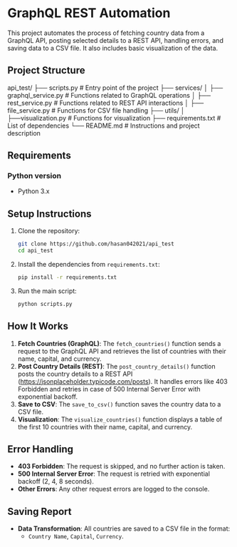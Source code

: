 # GraphQL REST Automation

This project automates the process of fetching country data from a GraphQL API, posting selected details to a REST API, handling errors, and saving data to a CSV file. It also includes basic visualization of the data.

## Project Structure

api_test/
├── scripts.py # Entry point of the project
├── services/
│ ├── graphql_service.py # Functions related to GraphQL operations
│ ├── rest_service.py # Functions related to REST API interactions
│ ├── file_service.py # Functions for CSV file handling
├── utils/
│ ├──visualization.py # Functions for visualization
├── requirements.txt # List of dependencies
└── README.md # Instructions and project description

## Requirements

### Python version

- Python 3.x

## Setup Instructions

1. Clone the repository:

   ```bash
   git clone https://github.com/hasan042021/api_test
   cd api_test
   ```

2. Install the dependencies from `requirements.txt`:

   ```bash
   pip install -r requirements.txt
   ```

3. Run the main script:

   ```bash
   python scripts.py
   ```

## How It Works

1. **Fetch Countries (GraphQL)**: The `fetch_countries()` function sends a request to the GraphQL API and retrieves the list of countries with their name, capital, and currency.
2. **Post Country Details (REST)**: The `post_country_details()` function posts the country details to a REST API (https://jsonplaceholder.typicode.com/posts). It handles errors like 403 Forbidden and retries in case of 500 Internal Server Error with exponential backoff.
3. **Save to CSV**: The `save_to_csv()` function saves the country data to a CSV file.
4. **Visualization**: The `visualize_countries()` function displays a table of the first 10 countries with their name, capital, and currency.

## Error Handling

- **403 Forbidden**: The request is skipped, and no further action is taken.
- **500 Internal Server Error**: The request is retried with exponential backoff (2, 4, 8 seconds).
- **Other Errors**: Any other request errors are logged to the console.

## Saving Report

- **Data Transformation**: All countries are saved to a CSV file in the format:
  - `Country Name`, `Capital`, `Currency`.
